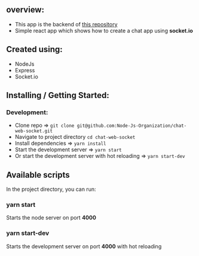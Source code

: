 ## overview:

- This app is the backend of [this repository](https://github.com/react-custom-projects/chat-socket-io)
- Simple react app which shows how to create a chat app using **socket.io**

## Created using:
- NodeJs
- Express
- Socket.io

## Installing / Getting Started:

### Development:

- Clone repo => `git clone git@github.com:Node-Js-Organization/chat-web-socket.git`
- Navigate to project directory `cd chat-web-socket`
- Install dependencies => `yarn install`
- Start the development server => `yarn start`
- Or start the development server with hot reloading => `yarn start-dev`

## Available scripts

In the project directory, you can run:

### yarn start

Starts the node server on port **4000**

### yarn start-dev
Starts the development server on port **4000** with hot reloading